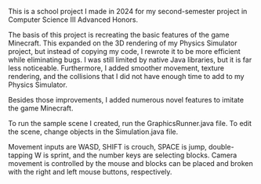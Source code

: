 This is a school project I made in 2024 for my second-semester project in Computer Science III Advanced Honors. 

The basis of this project is recreating the basic features of the game Minecraft. This expanded on the 3D rendering of my Physics Simulator project, but instead of copying my code, I rewrote it to be more efficient while eliminating bugs. I was still limited by native Java libraries, but it is far less noticeable. Furthermore, I added smoother movement, texture rendering, and the collisions that I did not have enough time to add to my Physics Simulator. 

Besides those improvements, I added numerous novel features to imitate the game Minecraft.

To run the sample scene I created, run the GraphicsRunner.java file. To edit the scene, change objects in the Simulation.java file. 

Movement inputs are WASD, SHIFT is crouch, SPACE is jump, double-tapping W is sprint, and the number keys are selecting blocks. Camera movement is controlled by the mouse and blocks can be placed and broken with the right and left mouse buttons, respectively.
